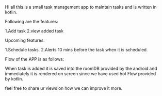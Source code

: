 Hi all this is a small task management app to maintain tasks and is written in kotlin.

Following are the features:

1.Add task 
2.view added task

Upcoming features:

1.Schedule tasks.
2.Alerts 10 mins before the task when it is scheduled.


Flow of the APP is as follows:

When task is added it is saved into the roomDB provided by the android and immediately it is rendered on screen since we have used hot Flow
provided by kotlin.

feel free to share ur views on how we can improve it more.


